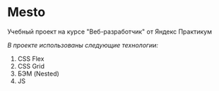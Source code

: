 # Mesto

Учебный проект на курсе "Веб-разработчик" от Яндекс Практикум

_В проекте использованы следующие технологии:_

1. CSS Flex
2. CSS Grid
3. БЭМ (Nested)
4. JS
